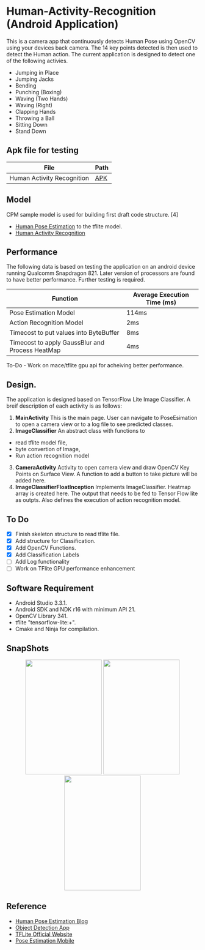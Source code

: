 # Human-Activity-Recognition (Android Application)
This is a camera app that continuously detects Human Pose using OpenCV using your devices back camera. The 14 key points detected is then used to detect the Human action. The current application is designed to detect one of the following activies.
- Jumping in Place
- Jumping Jacks
- Bending
- Punching (Boxing)
- Waving (Two Hands)
- Waving (Right)
- Clapping Hands
- Throwing a Ball
- Sitting Down
- Stand Down

## Apk file for testing
| File | Path |
| --- | --- |
| Human Activity Recognition | [APK](/apks/ActivityRecognition16.apk) |

## Model
CPM sample model is used for building first draft code structure. [4]
- [Human Pose Estimation](/app/src/main/assets/humanposemodel.tflite) to the tflite model.
- [Human Activity Recognition](/app/src/main/assets/model16.tflite)

## Performance
The following data is based on testing the application on an android device running Qualcomm Snapdragon 821. Later version of processors are found to have better performance. Further testing is required.

| Function | Average Execution Time (ms) |
| --- | --- |
| Pose Estimation Model | 114ms |
| Action Recognition Model| 2ms |
| Timecost to put values into ByteBuffer | 8ms |
| Timecost to apply GaussBlur and Process HeatMap | 4ms |

To-Do - Work on mace/tflite gpu api for acheiving better performance.

## Design.
The application is designed based on TensorFlow Lite Image Classifier. A breif description of each activity is as follows:
1. **MainActivity** This is the main page. User can navigate to PoseEsimation to open a camera view or to a log file to see predicted classes.
2. **ImageClassifier** An abstract class with functions to 
  - read tflite model file, 
  - byte convertion of Image,
  - Run action recognition model
3. **CameraActivity** Activity to open camera view and draw OpenCV Key Points on Surface View. A function to add a button to take picture will be added here.
4. **ImageClassifierFloatInception** Implements ImageClassifier. Heatmap array is created here. The output that needs to be fed to Tensor Flow lite as outpts. Also defines the execution of action recognition model.

## To Do
- [x] Finish skeleton structure to read tflite file.
- [x] Add structure for Classification.
- [x] Add OpenCV Functions.
- [x] Add Classification Labels
- [ ] Add Log functionality
- [ ] Work on TFlite GPU performance enhancement

## Software Requirement
- Android Studio 3.3.1.
- Android SDK and NDK r16 with minimum API 21.
- OpenCV Library 341.
- tflite "tensorflow-lite:+".
- Cmake and Ninja for compilation.

## SnapShots
<p align="center">
  <img width="200" height="300" src="/Snaps/Screenshot_1553694073.png">
  <img width="200" height="300" src="/Snaps/Screenshot_1553694098.png">
  <img width="200" height="300" src="/Snaps/Screenshot_20190327-095221.jpg">
</p>

## Reference
- [Human Pose Estimation Blog](https://medium.com/tensorflow/real-time-human-pose-estimation-in-the-browser-with-tensorflow-js-7dd0bc881cd5)
- [Object Detection App](https://github.com/tensorflow/examples/tree/master/lite/examples/image_classification/android)
- [TFLite Official Website](https://www.tensorflow.org/lite/models/pose_estimation/overview)
- [Pose Estimation Mobile](https://github.com/edvardHua/PoseEstimationForMobile)
